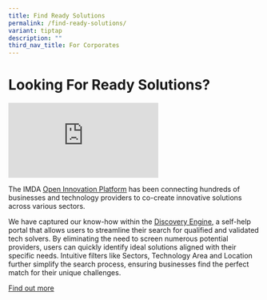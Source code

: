 ```yaml
---
title: Find Ready Solutions
permalink: /find-ready-solutions/
variant: tiptap
description: ""
third_nav_title: For Corporates
---
```

<h1>Looking For Ready Solutions?</h1>
<p></p>
<div class="iframe-wrapper">
<iframe allowfullscreen="true" frameborder="0" src="https://www.youtube.com/embed/1PXjiCEnsXA?si=T8TsYEo_7AioCtEU"></iframe>
</div>
<p></p>
<p>The IMDA <a href="https://www.openinnovation.sg/?utm\_medium=website&amp;utm\_source=pixel&amp;utm\_campaign=website" rel="noopener noreferrer nofollow" target="_blank"><u>Open Innovation Platform</u></a> has
been connecting hundreds of businesses and technology providers to co-create
innovative solutions across various sectors.</p>
<p>We have captured our know-how within the <a href="https://www.openinnovation.sg/find-solutions?utm\_medium=website&amp;utm\_source=pixel&amp;utm\_campaign=website" rel="noopener noreferrer nofollow" target="_blank"><u>Discovery Engine,</u></a> a
self-help portal that allows users to streamline their search for qualified
and validated tech solvers. By eliminating the need to screen numerous
potential providers, users can quickly identify ideal solutions aligned
with their specific needs. Intuitive filters like Sectors, Technology Area
and Location further simplify the search process, ensuring businesses find
the perfect match for their unique challenges.</p>
<p></p>
<p><a href="https://www.openinnovation.sg/find-solution?utm\_medium=website&amp;utm\_source=pixel&amp;utm\_campaign=website" rel="noopener noreferrer nofollow" target="_blank">Find out more</a>
</p>